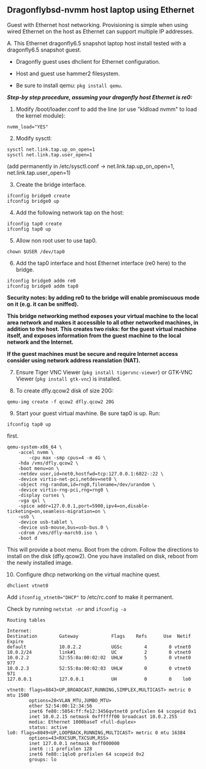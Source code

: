 ## Dragonflybsd-nvmm host laptop using Ethernet

Guest with Ethernet host networking.
Provisioning is simple when using wired Ethernet on the host as Ethernet can support multiple IP addresses.

A. This Ethernet dragonfly6.5 snapshot laptop host install tested with a dragonfly6.5 snapshot guest.
	
  - Dragonfly guest uses dhclient for Ethernet configuration.

  - Host and guest use hammer2 filesystem.

  - Be sure to install qemu: ```pkg install qemu```.

**_Step-by step procedure, assuming your dragonfly host Ethernet is re0:_**

1)  Modify /boot/loader.conf to add the line (or use "kldload nvmm" to load the kernel module):
```
nvmm_load="YES"
```

2) Modify sysctl:
```
sysctl net.link.tap.up_on_open=1
sysctl net.link.tap.user_open=1
```
(add permanently in /etc/sysctl.conf -> net.link.tap.up_on_open=1, net.link.tap.user_open=1)

3) Create the bridge interface.
```
ifconfig bridge0 create
ifconfig bridge0 up
```

4) Add the following network tap on the host:
```
ifconfig tap0 create
ifconfig tap0 up
```

5) Allow non root user to use tap0.
```
chown $USER /dev/tap0
```

6) Add the tap0 interface and host Ethernet interface (re0 here) to the bridge.
```
ifconfig bridge0 addm re0
ifconfig bridge0 addm tap0
```

**Security notes: by adding re0 to the bridge will enable promiscuous mode on it (e.g. it can be sniffed).**

**This bridge networking method exposes your virtual machine to the local area network and makes it accessible to all other networked machines, in addition to the host. This creates two risks: for the guest virtual machine itself, and exposes information from the guest machine to the local network and the Internet.**

**If the guest machines must be secure and require Internet access consider using network address reanslation (NAT).**

7) Ensure Tiger VNC Viewer (```pkg install tigervnc-viewer```) or GTK-VNC Viewer (```pkg install gtk-vnc```) is installed.

8) To create dfly.qcow2 disk of size 20G:
```
qemu-img create -f qcow2 dfly.qcow2 20G
```

9) Start your guest virtual mavhine. Be sure tap0 is up. Run:
```
ifconfig tap0 up
```
first.

```
qemu-system-x86_64 \
	-accel nvmm \
        -cpu max -smp cpus=4 -m 4G \
	-hda /vms/dfly.qcow2 \
	-boot menu=on \
	-netdev user,id=net0,hostfwd=tcp:127.0.0.1:6022-:22 \
	-device virtio-net-pci,netdev=net0 \
  	-object rng-random,id=rng0,filename=/dev/urandom \
  	-device virtio-rng-pci,rng=rng0 \
	-display curses \
	-vga qxl \
	-spice addr=127.0.0.1,port=5900,ipv4=on,disable-ticketing=on,seamless-migration=on \
	-usb \
	-device usb-tablet \
	-device usb-mouse,bus=usb-bus.0 \
	-cdrom /vms/dfly-march9.iso \
	-boot d
```

This will provide a boot menu. Boot from the cdrom. Follow the directions to install on the disk (dfly.qcow2).
One you have installed on disk, reboot from the newly installed image.

10) Configure dhcp networking on the virtual machine quest.
```
dhclient vtnet0
```

Add ```ifconfig_vtnet0="DHCP"``` to /etc/rc.conf to make it permanent.

Check by running ```netstat -nr```  and ```ifconfig -a```

```
Routing tables                                  

Internet:           
Destination        Gateway            Flags    Refs      Use  Netif Expire
default            10.0.2.2           UGSc        4        0 vtnet0
10.0.2/24          link#1             UC          2        0 vtnet0
10.0.2.2           52:55:0a:00:02:02  UHLW        5        0 vtnet0    977
10.0.2.3           52:55:0a:00:02:03  UHLW        0        0 vtnet0    971
127.0.0.1          127.0.0.1          UH          0        0    lo0
```

```
vtnet0: flags=8843<UP,BROADCAST,RUNNING,SIMPLEX,MULTICAST> metric 0 mtu 1500
        options=28<VLAN_MTU,JUMBO_MTU>
        ether 52:54:00:12:34:56
        inet6 fe80::5054:ff:fe12:3456qvtnet0 prefixlen 64 scopeid 0x1
        inet 10.0.2.15 netmask 0xffffff00 broadcast 10.0.2.255
        media: Ethernet 1000baseT <full-duplex>
        status: active
lo0: flags=8049<UP,LOOPBACK,RUNNING,MULTICAST> metric 0 mtu 16384
        options=43<RXCSUM,TXCSUM,RSS>
        inet 127.0.0.1 netmask 0xff000000
        inet6 ::1 prefixlen 128
        inet6 fe80::1qlo0 prefixlen 64 scopeid 0x2
        groups: lo
```




